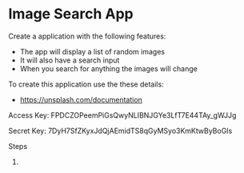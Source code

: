 # Image Search App

Create a application with the following features:

- The app will display a list of random images
- It will also have a search input
- When you search for anything the images will change

To create this application use the these details:

- https://unsplash.com/documentation

Access Key: FPDCZOPeemPiGsQwyNLIBNJGYe3LfT7E44TAy_gWJJg

Secret Key: 7DyH7SfZKyxJdQjAEmidTS8qGyMSyo3KmKtwByBoGIs

Steps

1.
